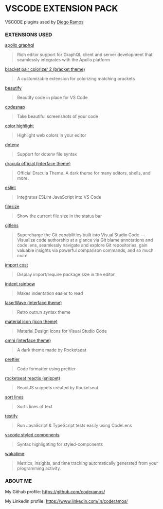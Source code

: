 # VSCODE EXTENSION PACK

VSCODE plugins used by [Diego Ramos](https://github.com/coderamos)

### EXTENSIONS USED

[apollo graphql](https://marketplace.visualstudio.com/items?itemName=apollographql.vscode-apollo)
> Rich editor support for GraphQL client and server development that seamlessly integrates with the Apollo platform

[bracket pair colorizer 2 (bracket theme)](https://marketplace.visualstudio.com/items?itemName=CoenraadS.bracket-pair-colorizer-2)
> A customizable extension for colorizing matching brackets

[beautify](https://marketplace.visualstudio.com/items?itemName=HookyQR.beautify)
> Beautify code in place for VS Code

[codesnap](https://marketplace.visualstudio.com/items?itemName=adpyke.codesnap)
> Take beautiful screenshots of your code

[color highlight](https://marketplace.visualstudio.com/items?itemName=naumovs.color-highlight)
> Highlight web colors in your editor

[dotenv](https://marketplace.visualstudio.com/items?itemName=mikestead.dotenv)
> Support for dotenv file syntax

[dracula official (interface theme)](https://marketplace.visualstudio.com/items?itemName=dracula-theme.theme-dracula)
> Official Dracula Theme. A dark theme for many editors, shells, and more.

[eslint](https://marketplace.visualstudio.com/items?itemName=dbaeumer.vscode-eslint)
> Integrates ESLint JavaScript into VS Code

[filesize](https://marketplace.visualstudio.com/items?itemName=mkxml.vscode-filesize)
> Show the current file size in the status bar

[gitlens](https://marketplace.visualstudio.com/items?itemName=eamodio.gitlens)
> Supercharge the Git capabilities built into Visual Studio Code — Visualize code authorship at a glance via Git blame annotations and code lens, seamlessly navigate and explore Git repositories, gain valuable insights via powerful comparison commands, and so much more

[import cost](https://marketplace.visualstudio.com/items?itemName=wix.vscode-import-cost)
> Display import/require package size in the editor

[indent rainbow](https://marketplace.visualstudio.com/items?itemName=oderwat.indent-rainbow)
> Makes indentation easier to read

[laserWave (interface theme)](https://marketplace.visualstudio.com/items?itemName=jaredkent.laserwave)
> Retro outrun syntax theme

[material icon (icon theme)](https://marketplace.visualstudio.com/items?itemName=PKief.material-icon-theme)
> Material Design Icons for Visual Studio Code

[omni (interface theme)](https://marketplace.visualstudio.com/items?itemName=rocketseat.theme-omni)
> A dark theme made by Rocketseat

[prettier](https://marketplace.visualstudio.com/items?itemName=esbenp.prettier-vscode)
> Code formatter using prettier

[rocketseat reactjs (snippet)](https://marketplace.visualstudio.com/items?itemName=rocketseat.RocketseatReactJS)
> ReactJS snippets created by Rocketseat

[sort lines](https://marketplace.visualstudio.com/items?itemName=Tyriar.sort-lines)
> Sorts lines of text

[testify](https://marketplace.visualstudio.com/items?itemName=felixjb.testify)
> Run JavaScript & TypeScript tests easily using CodeLens

[vscode styled components](https://marketplace.visualstudio.com/items?itemName=jpoissonnier.vscode-styled-components)
> Syntax highlighting for styled-components

[wakatime](https://marketplace.visualstudio.com/items?itemName=WakaTime.vscode-wakatime)
> Metrics, insights, and time tracking automatically generated from your programming activity.

### ABOUT ME

My Github profile: https://github.com/coderamos/

My Linkedin profile: https://www.linkedin.com/in/coderamos/
